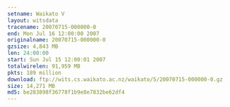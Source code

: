 ```yaml
---
setname: Waikato V
layout: witsdata
tracename: 20070715-000000-0
end: Mon Jul 16 12:00:00 2007
originalname: 20070715-000000-0
gzsize: 4,843 MB
len: 24:00:00
start: Sun Jul 15 12:00:01 2007
totalwirelen: 91,959 MB
pkts: 189 million
download: ftp://wits.cs.waikato.ac.nz/waikato/5/20070715-000000-0.gz
size: 14,271 MB
md5: be283898f36778f1b9e8e7832be62df4
---
```

